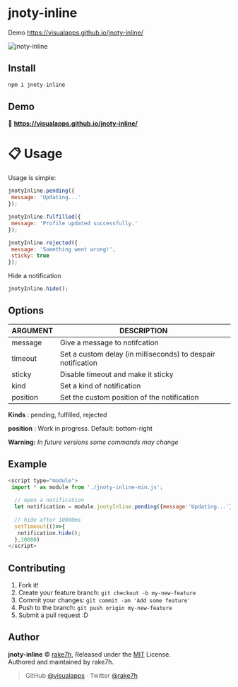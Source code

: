 # jnoty-inline
Demo
https://visualapps.github.io/jnoty-inline/

![jnoty-inline](https://github.com/visualapps/jnoty-inline/blob/master/docs/preview.gif)



## Install

```bash
npm i jnoty-inline
```

## Demo

📝 **https://visualapps.github.io/jnoty-inline/**


# :clipboard: Usage
Usage is simple:
```javascript
jnotyInline.pending({
 message: 'Updating...'
});
```
```javascript
jnotyInline.fulfilled({
 message: 'Profile updated successfully.'
});
```
```javascript
jnotyInline.rejected({
 message: 'Something went wrong!',
 sticky: true
});
```
Hide a notification
```javascript
jnotyInline.hide();
```
<a name="options"></a>

## Options

| ARGUMENT               | DESCRIPTION                                                                               |
| ---------------------- | ----------------------------------------------------------------------------------------- |
| message        | Give a message to notifcation |
| timeout        | Set a custom delay (in milliseconds) to despair notification |
| sticky       |Disable timeout and make it sticky|
| kind     |Set a kind of notification|
| position  |Set the custom position of the notification   |

**Kinds** : pending, fulfilled, rejected

**position** : Work in progress. Default: bottom-right

**Warning:** _In future versions some commands may change_

## Example
```javascript
<script type="module">
 import * as module from './jnoty-inline-min.js';
 
  // open a notification 
  let notification = module.jnotyInline.pending({message:'Updating...'});
  
  // hide after 10000ms
  setTimeout(()=>{
   notification.hide();
  },10000)
</script>
```
## Contributing

1. Fork it!
2. Create your feature branch: `git checkout -b my-new-feature`
3. Commit your changes: `git commit -am 'Add some feature'`
4. Push to the branch: `git push origin my-new-feature`
5. Submit a pull request :D

## Author

**jnoty-inline** © [rake7h](https://github.com/visualapps), Released under the [MIT](./LICENSE) License.<br>
Authored and maintained by rake7h. 

>  GitHub [@visualapps](https://github.com/visualapps) · Twitter [@rake7h](https://twitter.com/rake7h)
